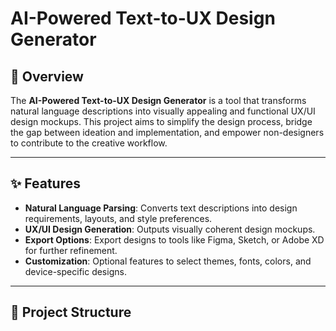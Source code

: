 # AI-Powered Text-to-UX Design Generator

## 🚀 Overview
The **AI-Powered Text-to-UX Design Generator** is a tool that transforms natural language descriptions into visually appealing and functional UX/UI design mockups. This project aims to simplify the design process, bridge the gap between ideation and implementation, and empower non-designers to contribute to the creative workflow.

---

## ✨ Features
- **Natural Language Parsing**: Converts text descriptions into design requirements, layouts, and style preferences.
- **UX/UI Design Generation**: Outputs visually coherent design mockups.
- **Export Options**: Export designs to tools like Figma, Sketch, or Adobe XD for further refinement.
- **Customization**: Optional features to select themes, fonts, colors, and device-specific designs.

---

## 📂 Project Structure
